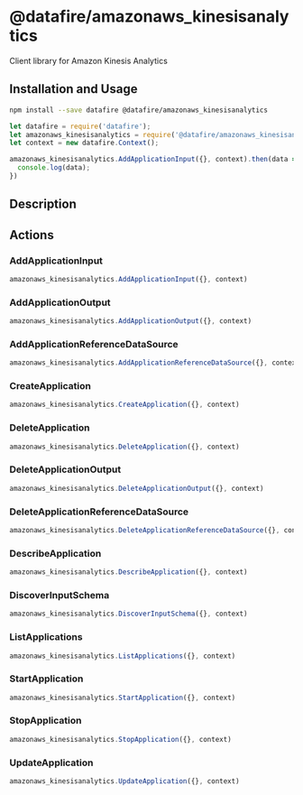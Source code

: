 # @datafire/amazonaws_kinesisanalytics

Client library for Amazon Kinesis Analytics

## Installation and Usage
```bash
npm install --save datafire @datafire/amazonaws_kinesisanalytics
```

```js
let datafire = require('datafire');
let amazonaws_kinesisanalytics = require('@datafire/amazonaws_kinesisanalytics').actions;
let context = new datafire.Context();

amazonaws_kinesisanalytics.AddApplicationInput({}, context).then(data => {
  console.log(data);
})
```

## Description


## Actions
### AddApplicationInput



```js
amazonaws_kinesisanalytics.AddApplicationInput({}, context)
```


### AddApplicationOutput



```js
amazonaws_kinesisanalytics.AddApplicationOutput({}, context)
```


### AddApplicationReferenceDataSource



```js
amazonaws_kinesisanalytics.AddApplicationReferenceDataSource({}, context)
```


### CreateApplication



```js
amazonaws_kinesisanalytics.CreateApplication({}, context)
```


### DeleteApplication



```js
amazonaws_kinesisanalytics.DeleteApplication({}, context)
```


### DeleteApplicationOutput



```js
amazonaws_kinesisanalytics.DeleteApplicationOutput({}, context)
```


### DeleteApplicationReferenceDataSource



```js
amazonaws_kinesisanalytics.DeleteApplicationReferenceDataSource({}, context)
```


### DescribeApplication



```js
amazonaws_kinesisanalytics.DescribeApplication({}, context)
```


### DiscoverInputSchema



```js
amazonaws_kinesisanalytics.DiscoverInputSchema({}, context)
```


### ListApplications



```js
amazonaws_kinesisanalytics.ListApplications({}, context)
```


### StartApplication



```js
amazonaws_kinesisanalytics.StartApplication({}, context)
```


### StopApplication



```js
amazonaws_kinesisanalytics.StopApplication({}, context)
```


### UpdateApplication



```js
amazonaws_kinesisanalytics.UpdateApplication({}, context)
```


